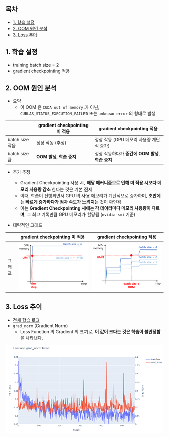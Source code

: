 
## 목차

* [1. 학습 설정](#1-학습-설정)
* [2. OOM 원인 분석](#2-oom-원인-분석)
* [3. Loss 추이](#3-loss-추이)

## 1. 학습 설정

* training batch size = 2
* gradient checkpointing 적용

## 2. OOM 원인 분석

* 요약
  * 이 OOM 은 ```CUDA out of memory``` 가 아닌, ```CUBLAS_STATUS_EXECUTION_FAILED``` 또는 ```unknown error``` 의 형태로 발생

|               | gradient checkpointing 미 적용 | gradient checkpointing 적용      |
|---------------|-----------------------------|--------------------------------|
| batch size 작음 | 정상 작동 (추정)                  | 정상 작동 (GPU 메모리 사용량 계단식 증가)     |
| batch size 큼  | **OOM 발생, 학습 중지**           | 정상 작동하다가 **중간에 OOM 발생, 학습 중지** |

* 추가 추정
  * Gradient Checkpointing 사용 시, **해당 메커니즘으로 인해 미 적용 시보다 메모리 사용량 감소** 한다는 것은 기본 전제
  * 이때, 학습이 진행되면서 GPU 의 사용 메모리가 계단식으로 증가하며, **초반에는 빠르게 증가하다가 점차 속도가 느려지는** 것이 확인됨
  * 이는 **Gradient Checkpointing 시에는 각 데이터마다 메모리 사용량이 다르며**, 그 최고 기록만큼 GPU 메모리가 할당됨 (```nvidia-smi``` 기준)

* 대략적인 그래프

|     | gradient checkpointing 미 적용            | gradient checkpointing 적용              |
|-----|----------------------------------------|----------------------------------------|
| 그래프 | ![image](../../../images/250312_8.PNG) | ![image](../../../images/250312_7.PNG) |

## 3. Loss 추이

* [전체 학습 로그](log_train_sft_batch_size_2.txt)
* ```grad_norm``` (Gradient Norm)
  * Loss Function 의 Gradient 의 크기로, **이 값이 크다는 것은 학습이 불안정함** 을 나타낸다.

![image](../../../images/250312_9.PNG)